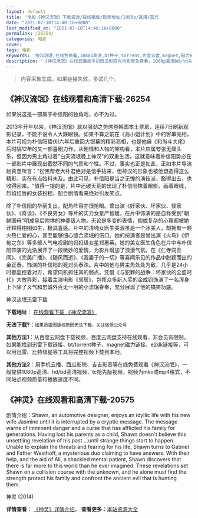 ```yaml
---
layout: default
title: '电影《神汉流氓》下载资源/在线播放/视频地址/1080p/高清/蓝光'
date: "2021-07-10T14:40:16+0800"
last_modified_at: "2021-07-10T14:40:16+0800"
permalink: /26254/
categories: 电影
cover:
tags: 电影
keywords: '神汉流氓,在线免费看,1080p高清,bt种子,torrent,百度云盘,magnet,磁力链,迅雷下载资源'
description: '《神汉流氓》在线云播放手机西瓜影院吉吉影音免费看，1080p高清bd/hd未删减完整版和tc抢先枪版，mkv/mp4格式，附带bt/torrent种子、magnet/磁力链、百度云盘、网盘资源迅雷下载链接'
---
```


>内容采集生成，如果链接失效，多试几个。


## 《神汉流氓》在线观看和高清下载-26254

如果说这是一部属于朴信阳的独角戏，亦不为过。</p>2013年开年以来，《神汉流氓》就以强劲之势席卷韩国本土票房，连续7日刷新观影记录，不能不说令人大跌眼镜。如果不算之前在《高小姐计划》中的客串亮相，本片可视为朴信阳蛰伏l六年后重回大银幕的精彩亮相，也是他自《和尚斗大佬》后时隔12年的又一部喜剧力作。从剧情和人物的架构看，本片应属夸张无厘头系，但因为男主角过着"白天流氓晚上神汉"的双重生活，这就意味着朴信阳势必在一部影片中展现出截然不同的气质和个性。不过，事实也正是如此，正如本片导演赵真奎所言："扮黑帮老大朴君绝对是信手拈来，但神汉的形象也被他塑造得这么精彩，实在有点始料未及。由此可见，朴信阳是当之无愧的演技派，豁得出去，也收得回来。"值得一提的是，片中还破天荒的出现了朴信阳抹着眼影、画着眼线，烈焰红唇的女装扮相，配合剧情看来绝对引发笑点。</p>除了朴信阳的华丽复出，配角阵容亦很抢眼。曾出演《好家伙、坏家伙、怪家伙》、《奇谈》、《不良男女》等片的实力女星严智媛，在片中饰演的是自称受到"朝鲜国母"明成皇后附体的神婆级人物。无论是多变的表情，抑或复杂的心理都被她诠释得栩栩如生，极具喜感。片中的清纯女医生美淑虽是一个冰美人，却拥有一颗火热仁爱的心，甚至能够细心缝合流氓的伤口。她的扮演者是曾出演《火鸟》《伊甸之东》等多部人气电视剧的妈妈级女星郑惠英。她的美女医生角色在片中与朴信阳饰演的光浩展开了一段微妙的爱情，为影片增加了浪漫气氛。在《仁寺洞丑闻》、《完美广播》、《随风而逝》、《我妻子的一切》等喜闻乐见的作品中脱颖而出的金正泰，饰演的朴信阳的死对头泰洙。片中的他与男主角处处为敌，几乎是24小时都监控着对方，希望伺机抓住其的弱点。凭借《与犯罪的战争：坏家伙的全盛时代》大放异彩，接着主演电影《邻居》，包揽众多新人奖的金成钧饰演了一名浑身上下除了义气和忠诚外百无一用的小流氓春奉，充分展现了他的搞笑功底。</p>


神汉流氓迅雷下载

**下载地址**： [在线观看下载 《神汉流氓》](https://www.993dy.com//vod-detail-id-21915.html) 


**无法下载?**：`如果迅雷因版权原因无法下载，关注微信公众号 `

**其他方法1**：从百度云网盘下载视频，百度云网盘支持在线观看，非会员有限制，如果能找到迅雷下载链接、bt/torrent种子、magnet磁力链接、e2dk链接等，可以用迅雷、比特彗星等工具将完整视频下载到本地。

**其他方法2**：用手机云播、西瓜影院、吉吉影音等在线免费观看《神汉流氓》，一般提供1080p高清、hd/bd高清视频、tc抢先版视频，视频为mkv或mp4格式，不同站点视频质量和播放速度不同。


## 《神灵》在线观看和高清下载-20575

剧情介绍：Shawn, an automotive designer, enjoys an idyllic life with his new wife Jasmine until it is interrupted by a cryptic message. The message warns of imminent danger and a curse that has afflicted his family for generations. Having lost his parents as a child, Shawn doesn't believe this unsettling revelation of his past....until strange things start to happen. Unable to explain the threats and fearing for his life, Shawn turns to Gabriel and Father Westhoff, a mysterious duo claiming to have answers. With their help, and the aid of Ali, a shackled mental patient, Shawn discovers that there is far more to this world than he ever imagined. These revelations set Shawn on a collision course with the unknown, and he alone must find the strength protect his family and confront the ancient evil that is hunting them.


神灵 (2014)

**详情查看**： [《神灵》详情介绍](/movie/20575/)， **查看更多**：[本站资源大全](/movie/t/all/)

